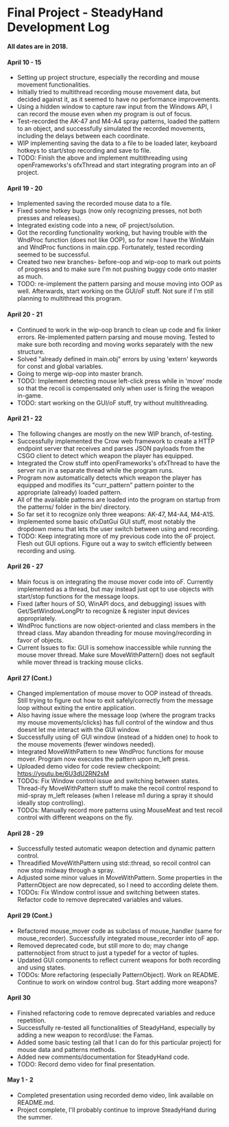 # Final Project - SteadyHand Development Log

**All dates are in 2018.**

#### April 10 - 15
- Setting up project structure, especially the recording and mouse movement functionalities.
- Initially tried to multithread recording mouse movement data, but decided against it, as it seemed to have no performance improvements.
- Using a hidden window to capture raw input from the Windows API, I can record the mouse even when my program is out of focus.
- Test-recorded the AK-47 and M4-A4 spray patterns, loaded the pattern to an object, and successfully simulated the recorded movements, including the delays between each coordinate.
- WIP implementing saving the data to a file to be loaded later, keyboard hotkeys to start/stop recording and save to file.
- TODO: Finish the above and implement multithreading using openFrameworks's ofxThread and start integrating program into an oF project.

#### April 19 - 20
- Implemented saving the recorded mouse data to a file. 
- Fixed some hotkey bugs (now only recognizing presses, not both presses and releases).
- Integrated existing code into a new, oF project/solution. 
- Got the recording functionality working, but having trouble with the WndProc function (does not like OOP), so for now I have the WinMain and WndProc functions in main.cpp. Fortunately, tested recording seemed to be successful.
- Created two new branches- before-oop and wip-oop to mark out points of progress and to make sure I'm not pushing buggy code onto master as much.
- TODO: re-implement the pattern parsing and mouse moving into OOP as well. Afterwards, start working on the GUI/oF stuff. Not sure if I'm still planning to multithread this program.

#### April 20 - 21
- Continued to work in the wip-oop branch to clean up code and fix linker errors. Re-implemented pattern parsing and mouse moving. Tested to make sure both recording and moving works separately with the new structure.
- Solved "already defined in main.obj" errors by using 'extern' keywords for const and global variables.
- Going to merge wip-oop into master branch.
- TODO: Implement detecting mouse left-click press while in 'move' mode so that the recoil is compensated only when user is firing the weapon in-game.
- TODO: start working on the GUI/oF stuff, try without multithreading.


#### April 21 - 22
- The following changes are mostly on the new WIP branch, of-testing.
- Successfully implemented the Crow web framework to create a HTTP endpoint server that receives and parses JSON payloads from the CSGO client to detect which weapon the player has equipped.
- Integrated the Crow stuff into openFrameworks's ofxThread to have the server run in a separate thread while the program runs.
- Program now automatically detects which weapon the player has equipped and modifies its "curr_pattern" pattern pointer to the appropriate (already) loaded pattern.
- All of the available patterns are loaded into the program on startup from the patterns/ folder in the bin/ directory.
- So far set it to recognize only three weapons: AK-47, M4-A4, M4-A1S.
- Implemented some basic ofxDatGui GUI stuff, most notably the dropdown menu that lets the user switch between using and recording.
- TODO: Keep integrating more of my previous code into the oF project. Flesh out GUI options. Figure out a way to switch efficiently between recording and using.

#### April 26 - 27
- Main focus is on integrating the mouse mover code into oF. Currently implemented as a thread, but may instead just opt to use objects with start/stop functions for the message loops.
- Fixed (after hours of SO, WinAPI docs, and debugging) issues with Get/SetWindowLongPtr to recognize & register input devices appropriately.
- WndProc functions are now object-oriented and class members in the thread class. May abandon threading for mouse moving/recording in favor of objects.
- Current Issues to fix: GUI is somehow inaccessible while running the mouse mover thread. Make sure MoveWithPattern() does not segfault while mover thread is tracking mouse clicks.

#### April 27 (Cont.)
- Changed implementation of mouse mover to OOP instead of threads. Still trying to figure out how to exit safely/correctly from the message loop without exiting the entire application.
- Also having issue where the message loop (where the program tracks my mouse movements/clicks) has full control of the window and thus doesnt let me interact with the GUI window.
- Successfully using oF GUI window (instead of a hidden one) to hook to the mouse movements (fewer windows needed).
- Integrated MoveWithPattern to new WndProc functions for mouse mover. Program now executes the pattern upon m_left press.
- Uploaded demo video for code review checkpoint: https://youtu.be/6U3dU2RN2sM
- TODOs: Fix Window control issue and switching between states. Thread-ify MoveWithPattern stuff to make the recoil control respond to mid-spray m_left releases (when I release m1 during a spray it should ideally stop controlling).
- TODOs: Manually record more patterns using MouseMeat and test recoil control with different weapons on the fly.

#### April 28 - 29
- Successfully tested automatic weapon detection and dynamic pattern control.
- Threadified MoveWithPattern using std::thread, so recoil control can now stop midway through a spray.
- Adjusted some minor values in MoveWithPattern. Some properties in the PatternObject are now deprecated, so I need to according delete them.
- TODOs: Fix Window control issue and switching between states. Refactor code to remove deprecated variables and values.

#### April 29 (Cont.)
- Refactored mouse_mover code as subclass of mouse_handler (same for mouse_recorder). Successfully integrated mouse_recorder into oF app.
- Removed deprecated code, but still more to do; may change patternobject from struct to just a typedef for a vector of tuples.
- Updated GUI components to reflect current weapons for both recording and using states.
- TODOs: More refactoring (especially PatternObject). Work on README. Continue to work on window control bug. Start adding more weapons?

#### April 30
- Finished refactoring code to remove deprecated variables and reduce repetition. 
- Successfully re-tested all functionalities of SteadyHand, especially by adding a new weapon to record/use: the Famas.
- Added some basic testing (all that I can do for this particular project) for mouse data and patterns methods.
- Added new comments/documentation for SteadyHand code.
- TODO: Record demo video for final presentation.

#### May 1 - 2
- Completed presentation using recorded demo video, link available on README.md.
- Project complete, I'll probably continue to improve SteadyHand during the summer.
